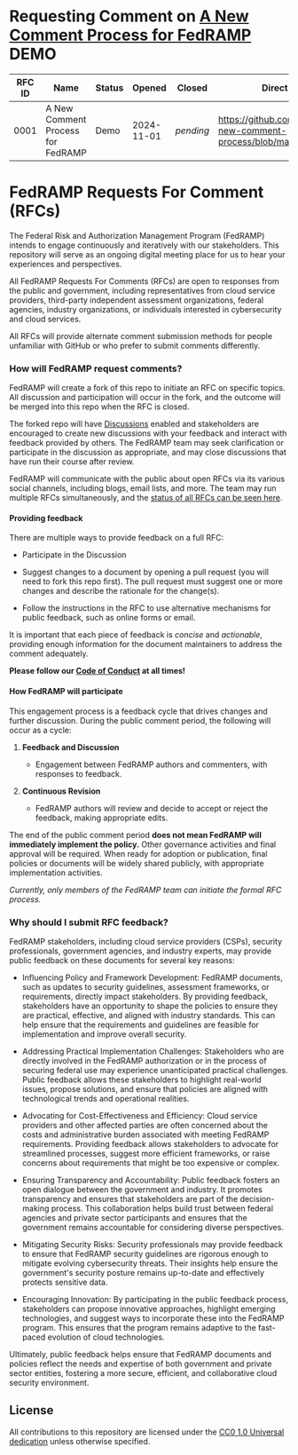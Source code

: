 # Requesting Comment on [A New Comment Process for FedRAMP](rfc/0001.md) DEMO

| RFC ID | Name                              | Status | Opened     | Closed    | Direct Link to RFC                                                           | Discussion / Output                                                |
| ------ | --------------------------------- | ------ | ---------- | --------- | ---------------------------------------------------------------------------- | ------------------------------------------------------------------ |
| 0001   | A New Comment Process for FedRAMP | Demo   | 2024-11-01 | _pending_ | https://github.com/FedRAMP/rfc0001-new-comment-process/blob/main/rfc/0001.md | https://github.com/FedRAMP/rfc0001-new-comment-process/discussions |

# FedRAMP Requests For Comment (RFCs)

The Federal Risk and Authorization Management Program (FedRAMP) intends to
engage continuously and iteratively with our stakeholders. This repository will
serve as an ongoing digital meeting place for us to hear your experiences and
perspectives.

All FedRAMP Requests For Comments (RFCs) are open to responses from the public
and government, including representatives from cloud service providers,
third-party independent assessment organizations, federal agencies, industry
organizations, or individuals interested in cybersecurity and cloud services.

All RFCs will provide alternate comment submission methods for people unfamiliar
with GitHub or who prefer to submit comments differently.

### **How will FedRAMP request comments?**

FedRAMP will create a fork of this repo to initiate an RFC on specific topics.
All discussion and participation will occur in the fork, and the outcome will be
merged into this repo when the RFC is closed.

The forked repo will have [Discussions](https://docs.github.com/en/discussions)
enabled and stakeholders are encouraged to create new discussions with your
feedback and interact with feedback provided by others. The FedRAMP team may
seek clarification or participate in the discussion as appropriate, and may
close discussions that have run their course after review.

FedRAMP will communicate with the public about open RFCs via its various social
channels, including blogs, email lists, and more. The team may run multiple RFCs
simultaneously, and the
[status of all RFCs can be seen here](http://rfc/README.md).

#### **Providing feedback**

There are multiple ways to provide feedback on a full RFC:

- Participate in the Discussion

- Suggest changes to a document by opening a pull request (you will need to fork
  this repo first). The pull request must suggest one or more changes and
  describe the rationale for the change(s).

- Follow the instructions in the RFC to use alternative mechanisms for public
  feedback, such as online forms or email.

It is important that each piece of feedback is _concise_ and _actionable_,
providing enough information for the document maintainers to address the comment
adequately.

**Please follow our [Code of Conduct](http://CODE_OF_CONDUCT.md) at all
times\!**

#### **How FedRAMP will participate**

This engagement process is a feedback cycle that drives changes and further
discussion. During the public comment period, the following will occur as a
cycle:

1. **Feedback and Discussion**

   - Engagement between FedRAMP authors and commenters, with responses to
     feedback.

2. **Continuous Revision**

   - FedRAMP authors will review and decide to accept or reject the feedback,
     making appropriate edits.

The end of the public comment period **does not mean FedRAMP will immediately
implement the policy.** Other governance activities and final approval will be
required. When ready for adoption or publication, final policies or documents
will be widely shared publicly, with appropriate implementation activities.

_Currently, only members of the FedRAMP team can initiate the formal RFC
process._

### **Why should I submit RFC feedback?**

FedRAMP stakeholders, including cloud service providers (CSPs), security
professionals, government agencies, and industry experts, may provide public
feedback on these documents for several key reasons:

- Influencing Policy and Framework Development: FedRAMP documents, such as
  updates to security guidelines, assessment frameworks, or requirements,
  directly impact stakeholders. By providing feedback, stakeholders have an
  opportunity to shape the policies to ensure they are practical, effective, and
  aligned with industry standards. This can help ensure that the requirements
  and guidelines are feasible for implementation and improve overall security.

- Addressing Practical Implementation Challenges: Stakeholders who are directly
  involved in the FedRAMP authorization or in the process of securing federal
  use may experience unanticipated practical challenges. Public feedback allows
  these stakeholders to highlight real-world issues, propose solutions, and
  ensure that policies are aligned with technological trends and operational
  realities.

- Advocating for Cost-Effectiveness and Efficiency: Cloud service providers and
  other affected parties are often concerned about the costs and administrative
  burden associated with meeting FedRAMP requirements. Providing feedback allows
  stakeholders to advocate for streamlined processes, suggest more efficient
  frameworks, or raise concerns about requirements that might be too expensive
  or complex.

- Ensuring Transparency and Accountability: Public feedback fosters an open
  dialogue between the government and industry. It promotes transparency and
  ensures that stakeholders are part of the decision-making process. This
  collaboration helps build trust between federal agencies and private sector
  participants and ensures that the government remains accountable for
  considering diverse perspectives.

- Mitigating Security Risks: Security professionals may provide feedback to
  ensure that FedRAMP security guidelines are rigorous enough to mitigate
  evolving cybersecurity threats. Their insights help ensure the government's
  security posture remains up-to-date and effectively protects sensitive data.

- Encouraging Innovation: By participating in the public feedback process,
  stakeholders can propose innovative approaches, highlight emerging
  technologies, and suggest ways to incorporate these into the FedRAMP program.
  This ensures that the program remains adaptive to the fast-paced evolution of
  cloud technologies.

Ultimately, public feedback helps ensure that FedRAMP documents and policies
reflect the needs and expertise of both government and private sector entities,
fostering a more secure, efficient, and collaborative cloud security
environment.

## License

All contributions to this repository are licensed under the
[CC0 1.0 Universal dedication](LICENSE.md) unless otherwise specified.
